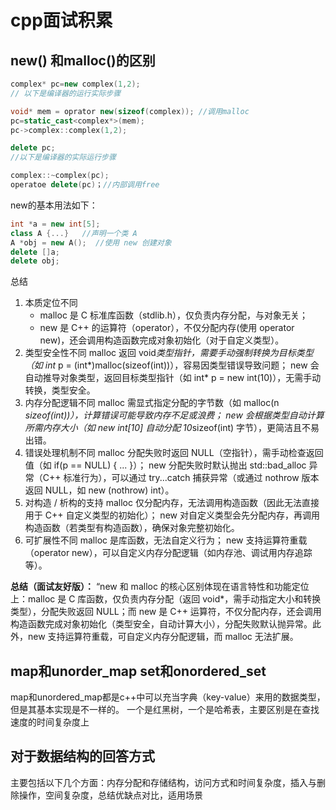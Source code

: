 # cpp面试积累

## new() 和malloc()的区别

```C++
complex* pc=new complex(1,2); 
// 以下是编译器的运行实际步骤

void* mem = oprator new(sizeof(complex)); //调用malloc
pc=static_cast<complex*>(mem);
pc->complex::complex(1,2);

delete pc; 
//以下是编译器的实际运行步骤

complex::~complex(pc);
operatoe delete(pc)；//内部调用free

```

new的基本用法如下：

```c++
int *a = new int[5];
class A {...}   //声明一个类 A
A *obj = new A();  //使用 new 创建对象
delete []a;
delete obj;
```

总结

1. 本质定位不同
    * malloc 是 C 标准库函数（stdlib.h），仅负责内存分配，与对象无关；
    * new 是 C++ 的运算符（operator），不仅分配内存(使用 operator new)，还会调用构造函数完成对象初始化（对于自定义类型）。
2. 类型安全性不同
malloc 返回 void*类型指针，需要手动强制转换为目标类型（如 int* p = (int*)malloc(sizeof(int))），容易因类型错误导致问题；
new 会自动推导对象类型，返回目标类型指针（如 int* p = new int(10)），无需手动转换，类型安全。
3. 内存分配逻辑不同
malloc 需显式指定分配的字节数（如 malloc(n *sizeof(int))），计算错误可能导致内存不足或浪费；
new 会根据类型自动计算所需内存大小（如 new int[10] 自动分配 10*sizeof(int) 字节），更简洁且不易出错。
4. 错误处理机制不同
malloc 分配失败时返回 NULL（空指针），需手动检查返回值（如 if(p == NULL) { ... }）；
new 分配失败时默认抛出 std::bad_alloc 异常（C++ 标准行为），可以通过 try...catch 捕获异常（或通过 nothrow 版本返回 NULL，如 new (nothrow) int）。
5. 对构造 / 析构的支持
malloc 仅分配内存，无法调用构造函数（因此无法直接用于 C++ 自定义类型的初始化）；
new 对自定义类型会先分配内存，再调用构造函数（若类型有构造函数），确保对象完整初始化。
6. 可扩展性不同
malloc 是库函数，无法自定义行为；
new 支持运算符重载（operator new），可以自定义内存分配逻辑（如内存池、调试用内存追踪等）。
  
  **总结（面试友好版）：**
“new 和 malloc 的核心区别体现在语言特性和功能定位上：malloc 是 C 库函数，仅负责内存分配（返回 void*，需手动指定大小和转换类型），分配失败返回 NULL；而 new 是 C++ 运算符，不仅分配内存，还会调用构造函数完成对象初始化（类型安全，自动计算大小），分配失败默认抛异常。此外，new 支持运算符重载，可自定义内存分配逻辑，而 malloc 无法扩展。

## map和unorder_map set和onordered_set

map和unordered_map都是c++中可以充当字典（key-value）来用的数据类型，但是其基本实现是不一样的。
一个是红黑树，一个是哈希表，主要区别是在查找速度的时间复杂度上

## 对于数据结构的回答方式

主要包括以下几个方面：内存分配和存储结构，访问方式和时间复杂度，插入与删除操作，空间复杂度，总结优缺点对比，适用场景

